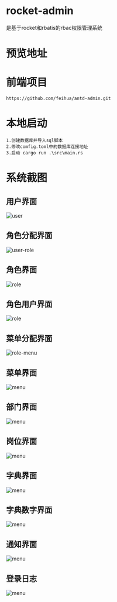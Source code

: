 # rocket-admin

是基于rocket和rbatis的rbac权限管理系统

# 预览地址


# 前端项目

```
https://github.com/feihua/antd-admin.git
```



# 本地启动

```
1.创建数据库并导入sql脚本
2.修改comfig.toml中的数据库连接地址
3.启动 cargo run .\src\main.rs

```

# 系统截图

## 用户界面

![user](docs/images/user.jpg)

## 角色分配界面

![user-role](docs/images/user_role.jpg)

## 角色界面

![role](docs/images/role.jpg)

## 角色用户界面

![role](docs/images/role_user.jpg)

## 菜单分配界面

![role-menu](docs/images/role_menu.jpg)

## 菜单界面

![menu](docs/images/menu.jpg)

## 部门界面

![menu](docs/images/dept.jpg)

## 岗位界面

![menu](docs/images/post.jpg)

## 字典界面

![menu](docs/images/dict.jpg)

## 字典数字界面

![menu](docs/images/dict_data.jpg)

## 通知界面

![menu](docs/images/notice.jpg)

## 登录日志

![menu](docs/images/login_log.jpg)

